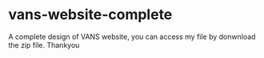# vans-website-complete
A complete design of VANS website, you can access my file by donwnload the zip file. Thankyou
